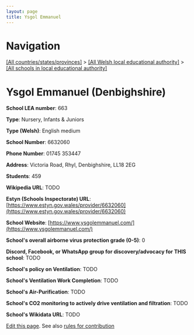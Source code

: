 ```yaml
---
layout: page
title: Ysgol Emmanuel
---
```

# Navigation

[[All countries/states/provinces]](../../..) > [[All Welsh local educational authority]](../..) > [[All schools in local educational authority]](..)

# Ysgol Emmanuel (Denbighshire)

**School LEA number**: 663

**Type**: Nursery, Infants & Juniors

**Type (Welsh)**: English medium

**School Number**: 6632060

**Phone Number**: 01745 353447

**Address**: Victoria Road, Rhyl, Denbighshire, LL18 2EG

**Students**: 459

**Wikipedia URL**: TODO

**Estyn (Schools Inspectorate) URL**: [https://www.estyn.gov.wales/provider/6632060](https://www.estyn.gov.wales/provider/6632060)

**School Website**: [https://www.ysgolemmanuel.com/](https://www.ysgolemmanuel.com/)

**School's overall airborne virus protection grade (0-5)**: 0

**Discord, Facebook, or WhatsApp group for discovery/advocacy for THIS school**: TODO

**School's policy on Ventilation**: TODO

**School's Ventilation Work Completion**: TODO

**School's Air-Purification**: TODO

**School's CO2 monitoring to actively drive ventilation and filtration**: TODO

**School's Wikidata URL**: TODO




[Edit this page](https://github.com/VentilationProject/Wales/edit/prif/./Denbighshire/Ysgol_Emmanuel.md). See also [rules for contribution](../../../contribution-rules/)